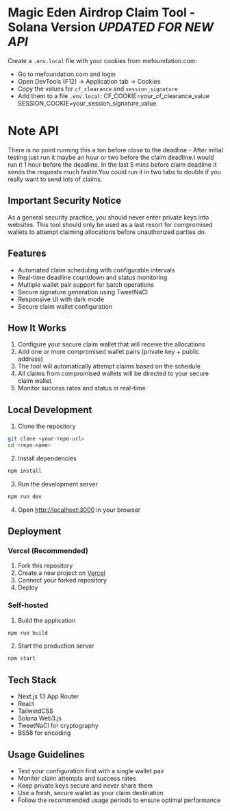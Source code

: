 # Magic Eden Airdrop Claim Tool - Solana Version ***UPDATED FOR NEW API***
Create a `.env.local` file with your cookies from mefoundation.com:
   - Go to mefoundation.com and login
   - Open DevTools (F12) → Application tab → Cookies
   - Copy the values for `cf_clearance` and `session_signature`
   - Add them to a file `.env.local`:
   CF_COOKIE=your_cf_clearance_value
   SESSION_COOKIE=your_session_signature_value

# Note API
There is no point running this a ton before close to the deadline - After initial testing just run it maybe an hour or two before the claim deadline.I would run it 1 hour before the deadline. In the last 5 mins before claim deadline it sends the requests much faster.You could run it in two tabs to double if you really want to send lots of claims.

## Important Security Notice
As a general security practice, you should never enter private keys into websites. This tool should only be used as a last resort for compromised wallets to attempt claiming allocations before unauthorized parties do.

## Features
- Automated claim scheduling with configurable intervals
- Real-time deadline countdown and status monitoring
- Multiple wallet pair support for batch operations
- Secure signature generation using TweetNaCl
- Responsive UI with dark mode
- Secure claim wallet configuration

## How It Works
1. Configure your secure claim wallet that will receive the allocations
2. Add one or more compromised wallet pairs (private key + public address)
3. The tool will automatically attempt claims based on the schedule
4. All claims from compromised wallets will be directed to your secure claim wallet
5. Monitor success rates and status in real-time

## Local Development

1. Clone the repository

```bash
git clone <your-repo-url>
cd <repo-name>
```

2. Install dependencies

```bash
npm install
```

3. Run the development server

```bash
npm run dev
```

4. Open [http://localhost:3000](http://localhost:3000) in your browser

## Deployment

### Vercel (Recommended)
1. Fork this repository
2. Create a new project on [Vercel](https://vercel.com)
3. Connect your forked repository
4. Deploy

### Self-hosted
1. Build the application

```bash
npm run build
```

2. Start the production server

```bash
npm start
```

## Tech Stack
- Next.js 13 App Router
- React
- TailwindCSS
- Solana Web3.js
- TweetNaCl for cryptography
- BS58 for encoding

## Usage Guidelines
- Test your configuration first with a single wallet pair
- Monitor claim attempts and success rates
- Keep private keys secure and never share them
- Use a fresh, secure wallet as your claim destination
- Follow the recommended usage periods to ensure optimal performance

